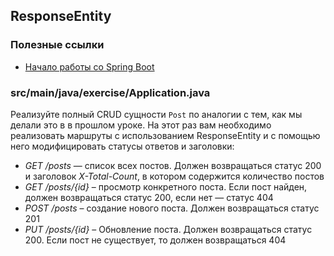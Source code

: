 ## ResponseEntity

### Полезные ссылки

* [Начало работы со Spring Boot](https://spring.io/quickstart)

### src/main/java/exercise/Application.java

Реализуйте полный CRUD сущности `Post` по аналогии с тем, как мы делали это в в прошлом уроке. На этот раз вам необходимо реализовать маршруты с использованием ResponseEntity и с помощью него модифицировать статусы ответов и заголовки:

* *GET /posts* — список всех постов. Должен возвращаться статус 200 и заголовок *X-Total-Count*, 
в котором содержится количество постов
* *GET /posts/{id}* – просмотр конкретного поста. Если пост найден, должен возвращаться статус 200, 
если нет — статус 404
* *POST /posts* – создание нового поста. Должен возвращаться статус 201
* *PUT /posts/{id}* – Обновление поста. Должен возвращаться статус 200. 
Если пост не существует, то должен возвращаться 404
